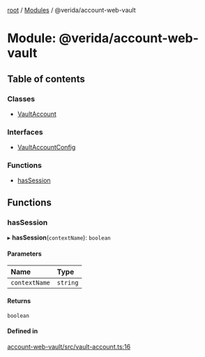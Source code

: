 [root](../README.md) / [Modules](../modules.md) / @verida/account-web-vault

# Module: @verida/account-web-vault

## Table of contents

### Classes

- [VaultAccount](../classes/verida_account_web_vault.VaultAccount.md)

### Interfaces

- [VaultAccountConfig](../interfaces/verida_account_web_vault.VaultAccountConfig.md)

### Functions

- [hasSession](verida_account_web_vault.md#hassession)

## Functions

### hasSession

▸ **hasSession**(`contextName`): `boolean`

#### Parameters

| Name | Type |
| :------ | :------ |
| `contextName` | `string` |

#### Returns

`boolean`

#### Defined in

[account-web-vault/src/vault-account.ts:16](https://github.com/verida/verida-js/blob/a39619b/packages/account-web-vault/src/vault-account.ts#L16)
